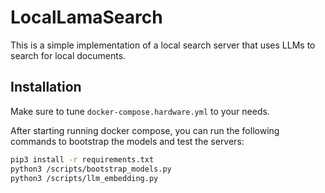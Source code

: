 # LocalLamaSearch

This is a simple implementation of a local search server that uses LLMs to search for local documents.

## Installation
Make sure to tune `docker-compose.hardware.yml` to your needs. 

After starting running docker compose, you can run the following commands to bootstrap the models and test the servers:
```sh
pip3 install -r requirements.txt
python3 /scripts/bootstrap_models.py
python3 /scripts/llm_embedding.py
```